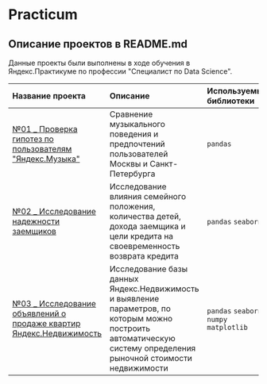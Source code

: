 # Practicum
## Описание проектов в README.md

Данные проекты были выполнены в ходе обучения в Яндекс.Практикуме по профессии "Специалист по Data Science".

| Название проекта | Описание | Используемые библиотеки | 
| :---------------------- | :---------------------- | :---------------------- |
| [№01 _ Проверка гипотез по пользователям "Яндекс.Музыка"](https://github.com/DimirSDV/Practicum/tree/main/01%20%D0%91%D0%B0%D0%B7%D0%BE%D0%B2%D1%8B%D0%B9%20Python) | Сравнение музыкального поведения и предпочтений пользователей Москвы и Санкт-Петербурга| `pandas` |
| [№02 _ Исследование надежности заемщиков](https://github.com/DimirSDV/Practicum/tree/main/02%20%D0%9F%D1%80%D0%B5%D0%B4%D0%BE%D0%B1%D1%80%D0%B0%D0%B1%D0%BE%D1%82%D0%BA%D0%B0%20%D0%B4%D0%B0%D0%BD%D0%BD%D1%8B%D1%85) | Исследование влияния семейного положения, количества детей, дохода заемщика и цели кредита на своевременность возврата кредита| `pandas` `seaborn` |
| [№03 _ Исследование объявлений о продаже квартир Яндекс.Недвижимость](https://github.com/DimirSDV/Practicum/tree/main/02%20%D0%9F%D1%80%D0%B5%D0%B4%D0%BE%D0%B1%D1%80%D0%B0%D0%B1%D0%BE%D1%82%D0%BA%D0%B0%20%D0%B4%D0%B0%D0%BD%D0%BD%D1%8B%D1%85) | Исследование базы данных Яндекс.Недвижимость и выявление параметров, по которым можно построить автоматическую систему определения рыночной стоимости недвижимости| `pandas` `seaborn` `numpy` `matplotlib`|
